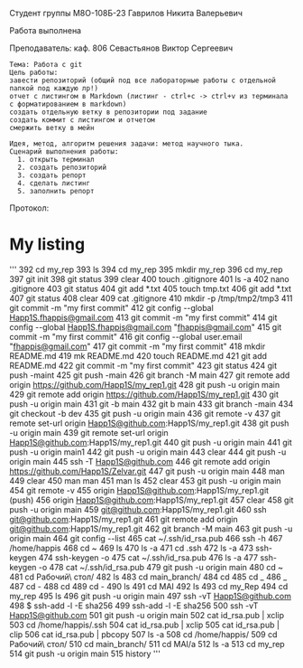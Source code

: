 Студент группы M8О-108Б-23 Гаврилов Никита Валерьевич

Работа выполнена

Преподаватель: каф. 806 Севастьянов Виктор Сергеевич

    Тема: Работа с git
    Цель работы: 
    завести репозиторий (общий под все лабораторные работы с отдельной папкой под каждую лр!)
    отчет с листингом в Markdown (листинг - ctrl+c -> ctrl+v из терминала с форматированием в markdown)
    создать отдельную ветку в репозитории под задание
    создать коммит с листингом и отчетом
    смержить ветку в мейн

    Идея, метод, алгоритм решения задачи: метод научного тыка.
    Сценарий выполнения работы:
      1. открыть терминал
      2. создать репозиторий
      3. создать репорт
      4. сделать листинг
      5. заполнить репорт


  Протокол: 
  # My listing
 '''
 392  cd my_rep
  393  ls
  394  cd my_rep
  395  mkdir my_rep
  396  cd my_rep
  397  git init
  398  git status
  399  clear
  400  touch .gitignore
  401  ls -a
  402  nano .gitignore
  403  git status
  404  git add *.txt
  405  touch tmp.txt
  406  git add *.txt
  407  git status
  408  clear
  409  cat .gitignore 
  410  mkdir -p /tmp/tmp2/tmp3
  411  git commit -m "my first commit"
  412  git config --global Happ1S.fhappis@gmail.com
  413  git commit -m "my first commit"
  414  git config --global Happ1S.fhappis@gmail.com "fhappis@gmail.com"
  415  git commit -m "my first commit"
  416  git config --global user.email "fhappis@gmail.com"
  417  git commit -m "my first commit"
  418  mkdir README.md
  419  mk README.md
  420  touch README.md
  421  git add README.md 
  422  git commit -m "my first commit"
  423  git status
  424  git push -maint
  425  git push -main
  426  git branch -M main
  427  git remote add origin https://github.com/Happ1S/my_rep1.git
  428  git push -u origin main
  429  git remote add origin https://github.com/Happ1S/my_rep1.git
  430  git push -u origin main
  431  git -b main
  432  git b main
  433  git branch -main
  434  git checkout -b dev
  435  git push -u origin main
  436  git remote -v
  437  git remote set-url origin Happ1S@github.com:Happ1S/my_rep1.git
  438  git push -u origin main
  439  git remote set-url origin Happ1S@github.com:Happ1S/my_rep1.git
  440  git push -u origin main
  441  git push -u origin main1
  442  git push -u origin main
  443  clear
  444  git push -u origin main
  445  ssh -T Happ1S@github.com
  446  git remote add origin  https://github.com/Happ1S/Zelvar.git
  447  git push -u origin main
  448  man
  449  clear
  450  man man
  451  man ls
  452  clear
  453  git push -u origin main
  454  git remote -v
  455  origin	Happ1S@github.com:Happ1S/my_rep1.git (push)
  456  origin	Happ1S@github.com:Happ1S/my_rep1.git
  457  clear
  458  git push -u origin main
  459  git@github.com:Happ1S/my_rep1.git
  460  ssh git@github.com:Happ1S/my_rep1.git
  461  git remote add origin git@github.com:Happ1S/my_rep1.git
  462  git branch -M main
  463  git push -u origin main
  464  git config --list
  465  cat ~/.ssh/id_rsa.pub
  466  ssh -h
  467  /home/happis
  468  cd ~
  469  ls
  470  ls -a
  471  cd .ssh
  472  ls -a
  473  ssh-keygen
  474  ssh-keygen -o
  475  cat ~/.ssh/id_rsa.pub
  476  ls -a
  477  ssh-keygen -o
  478  cat ~/.ssh/id_rsa.pub
  479  git push -u origin main
  480  cd ~
  481  cd Рабочий\ стол/
  482  ls
  483  cd main_branch/
  484  cd
  485  cd _
  486  _
  487  cd -
  488  cd
  489  cd -
  490  ls
  491  cd MAI
  492  ls
  493  cd my_Rep
  494  cd my_rep
  495  ls
  496  git push -u origin main
  497  ssh -vT Happ1S@github.com
  498  $ ssh-add -l -E sha256
  499  ssh-add -l -E sha256
  500  ssh -vT Happ1S@github.com
  501  git push -u origin main
  502  cat id_rsa.pub | xclip
  503  cd /home/happis/.ssh
  504  cat id_rsa.pub | xclip
  505  cat id_rsa.pub | clip
  506  cat id_rsa.pub | pbcopy
  507  ls -a
  508  cd /home/happis/
  509  cd Рабочий\ стол/
  510  cd main_branch/
  511  cd MAI/a
  512  ls -a
  513  cd my_rep
  514  git push -u origin main
  515  history
 '''

